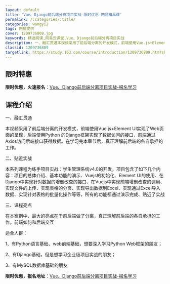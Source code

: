```yaml
---
layout: default
title: 'Vue、Django前后端分离项目实战-限时优惠-网易精品课'
permalink: /:categories/:title/
categories: wangyi2
tags: 网易提供
cover: 1209736809.jpg
keywords: 精选网课,网易云课堂,Vue、Django前后端分离项目实战
description: 一、融汇贯通本视频采用了前后端分离的开发模式，前端使用Vue.js+ElementUI实现了Web页面的呈现，后端使用P
classid: 1209736809
targetlink: https://study.163.com/course/introduction/1209736809.htm?share=1&shareId=1025206652&utm_campaign=share&utm_medium=iphoneShare&utm_source=&utm_u=1025206652
---
```


## 限时特惠

**限时优惠，火速报名**：[Vue、Django前后端分离项目实战-报名学习](https://study.163.com/course/introduction/1209736809.htm?share=1&shareId=1025206652&utm_campaign=share&utm_medium=iphoneShare&utm_source=&utm_u=1025206652)

## 课程介绍

一、融汇贯通

本视频采用了前后端分离的开发模式，前端使用Vue.js+Element UI实现了Web页面的呈现，后端使用Python 的Django框架实现了数据访问的接口，前端通过Axios访问后端接口获得数据。在学习完本章节后，真正理解前后端的各自承担的工作。



二、贴近实战

本系列课程为练手项目实战：学生管理系统v4.0的开发，项目包含了如下几个内容：项目的总体介绍、基本功能的演示、Vuejs的初始化、Element UI的使用、在Django中实现针对数据的增删改查的接口、在Vuejs中实现前端增删改查的调用、实现文件的上传、实现表格的分页、实现导出数据到Excel、实现通过Excel导入数据、实现针对表格的批量化操作等等，所有的功能都通过演示完成、贴近了实战



三、课程亮点

在本案例中，最大的亮点在于前后端做了分离，真正理解前后端的各自承担的工作。前端如何和后端交互



 

适合人群：

1、有Python语言基础、web前端基础，想要深入学习Python Web框架的朋友；

2、有Django基础，但是想学习企业级项目实战的朋友；

3、有MySQL数据库基础的朋友

**限时优惠，报名地址**：[Vue、Django前后端分离项目实战-报名学习](https://study.163.com/course/introduction/1209736809.htm?share=1&shareId=1025206652&utm_campaign=share&utm_medium=iphoneShare&utm_source=&utm_u=1025206652)

